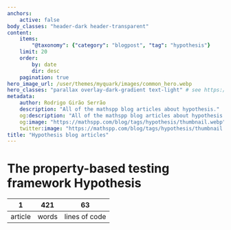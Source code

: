 ```yaml
---
anchors:
    active: false
body_classes: "header-dark header-transparent"
content:
    items:
        "@taxonomy": {"category": "blogpost", "tag": "hypothesis"}
    limit: 20
    order:
        by: date
        dir: desc
    pagination: true
hero_image_url: /user/themes/myquark/images/common_hero.webp
hero_classes: "parallax overlay-dark-gradient text-light" # see https://demo.getgrav.org/blog-skeleton/blog/hero-classes
metadata:
    author: Rodrigo Girão Serrão
    description: "All of the mathspp blog articles about hypothesis."
    og:description: "All of the mathspp blog articles about hypothesis."
    og:image: "https://mathspp.com/blog/tags/hypothesis/thumbnail.webp"
    twitter:image: "https://mathspp.com/blog/tags/hypothesis/thumbnail.webp"
title: "Hypothesis blog articles"
---
```



# The property-based testing framework Hypothesis


<table class="stats-table">
    <thead>
        <tr>
            <th style="text-align: center;">1</th>
            <th style="text-align: center;">421</th>
            <th style="text-align: center;">63</th>
        </tr>
    </thead>
    <tbody>
        <tr>
            <td style="text-align: center;">article</td>
            <td style="text-align: center;">words</td>
            <td style="text-align: center;">lines of code</td>
        </tr>
    </tbody>
</table>